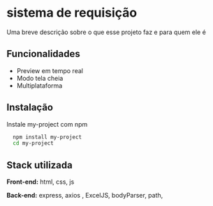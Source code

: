 # sistema de requisição

Uma breve descrição sobre o que esse projeto faz e para quem ele é 


## Funcionalidades

- Preview em tempo real
- Modo tela cheia
- Multiplataforma

## Instalação

Instale my-project com npm

```bash
  npm install my-project
  cd my-project
```
## Stack utilizada

**Front-end:** html, css, js

**Back-end:** 
 express,
 axios ,
 ExcelJS, 
 bodyParser, 
 path, 
